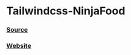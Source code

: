 # Tailwindcss-NinjaFood

### [Source](https://www.youtube.com/watch?v=bxmDnn7lrnk&list=PL4cUxeGkcC9gpXORlEHjc5bgnIi5HEGhw&index=2)
### [Website](https://akr-25.github.io/Tailwindcss-NinjaFood/)
